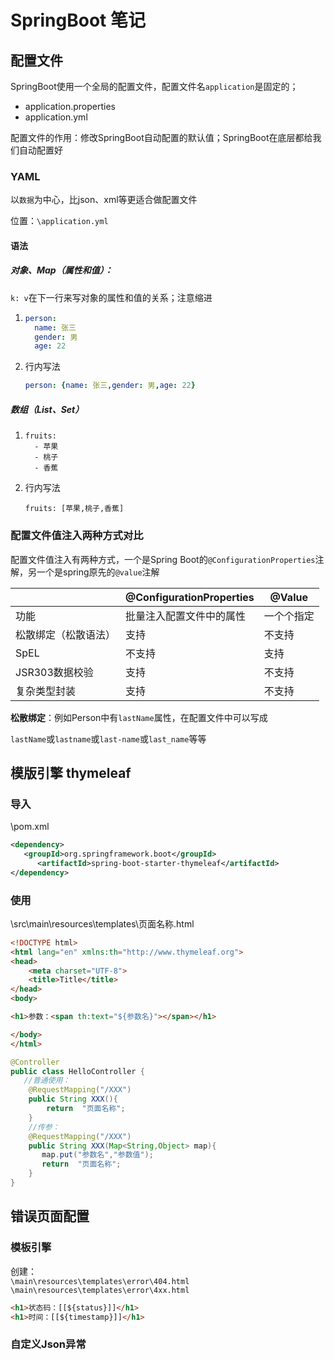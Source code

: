 # SpringBoot 笔记

## 配置文件

SpringBoot使用一个全局的配置文件，配置文件名```application```是固定的；

* application.properties
* application.yml

配置文件的作用：修改SpringBoot自动配置的默认值；SpringBoot在底层都给我们自动配置好

### YAML

以```数据```为中心，比json、xml等更适合做配置文件

位置：```\application.yml```

#### 语法

##### 对象、Map（属性和值）：

`k: v`在下一行来写对象的属性和值的关系；注意缩进

1. ```yaml
   person:
     name: 张三
     gender: 男
     age: 22
   ```

2. 行内写法

   ```yaml
   person: {name: 张三,gender: 男,age: 22}
   ```


##### 数组（List、Set）

1. ```
   fruits: 
     - 苹果
     - 桃子
     - 香蕉
   ```

2. 行内写法

   ```
   fruits: [苹果,桃子,香蕉]
   ```

### 配置文件值注入两种方式对比

配置文件值注入有两种方式，一个是Spring Boot的`@ConfigurationProperties`注解，另一个是spring原先的`@value`注解

|                      | @ConfigurationProperties | @Value     |
| -------------------- | ------------------------ | ---------- |
| 功能                 | 批量注入配置文件中的属性 | 一个个指定 |
| 松散绑定（松散语法） | 支持                     | 不支持     |
| SpEL                 | 不支持                   | 支持       |
| JSR303数据校验       | 支持                     | 不支持     |
| 复杂类型封装         | 支持                     | 不支持     |

**松散绑定**：例如Person中有`lastName`属性，在配置文件中可以写成

`lastName`或`lastname`或`last-name`或`last_name`等等



## 模版引擎 thymeleaf

### 导入

\pom.xml

``` xml
<dependency>
   <groupId>org.springframework.boot</groupId>
      <artifactId>spring-boot-starter-thymeleaf</artifactId>
</dependency>
```
### 使用

\src\main\resources\templates\页面名称.html

``` html
<!DOCTYPE html>
<html lang="en" xmlns:th="http://www.thymeleaf.org">
<head>
    <meta charset="UTF-8">
    <title>Title</title>
</head>
<body>

<h1>参数：<span th:text="${参数名}"></span></h1>

</body>
</html>
```

``` Java
@Controller
public class HelloController {
   //普通使用：
    @RequestMapping("/XXX")
    public String XXX(){
        return  "页面名称";
    }
    //传参：
    @RequestMapping("/XXX")
    public String XXX(Map<String,Object> map){
       map.put("参数名","参数值");
       return  "页面名称";
    }
}
```

## 错误页面配置

### 模板引擎

创建：  
```\main\resources\templates\error\404.html```
```\main\resources\templates\error\4xx.html```

``` Html
<h1>状态码：[[${status}]]</h1>
<h1>时间：[[${timestamp}]]</h1>
```
### 自定义Json异常


